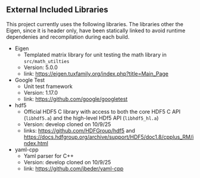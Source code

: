 ## External Included Libraries
This project currently uses the following libraries. The libraries other the Eigen, since it is
header only, have been statically linked to avoid runtime dependenies and recompilation during
each build. 

- Eigen 
    - Templated matrix library for unit testing the math library in `src/math_utilties`
    - Version: 5.0.0
    - link: https://eigen.tuxfamily.org/index.php?title=Main_Page
- Google Test
    - Unit test framework
    - Version: 1.17.0
    - link: https://github.com/google/googletest
- hdf5
    - Official HDF5 C library with access to both the core HDF5 C API (`libhdf5.a`) and the high-level HDf5 API (`libhdf5_hl.a`)
    - Version: develop cloned on 10/9/25
    - links: https://github.com/HDFGroup/hdf5 and https://docs.hdfgroup.org/archive/support/HDF5/doc1.8/cpplus_RM/index.html
- yaml-cpp
    - Yaml parser for C++
    - Version: develop cloned on 10/9/25 
    - link: https://github.com/jbeder/yaml-cpp